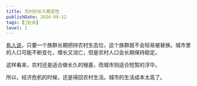 ```yaml
---
title: 农村的长久稳定性
publishDate: 2024-09-12
tags: [👫社会]
level: 1
---
```


[有人说]，只要一个族群长期把持农村生态位，这个族群就不会轻易被替换。城市里的人口可能不断变化，增长又消亡，但是农村人口会长期保持稳定。

这样看来，农村还是适合做长久的根基，而城市则适合短暂的浮华。

所以，经济危机的时候，还是得回农村生活。城市的生活成本太高了。

[有人说]: https://www.zhihu.com/question/518502002/answer/3546273501
